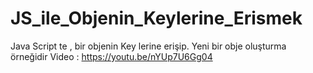 # JS_ile_Objenin_Keylerine_Erismek
Java Script te , bir objenin Key  lerine erişip. Yeni bir obje oluşturma örneğidir
Video : https://youtu.be/nYUp7U6Gg04
